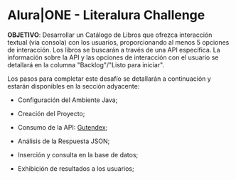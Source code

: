 # Alura|ONE - Literalura Challenge

**OBJETIVO**: Desarrollar un Catálogo de Libros que ofrezca interacción textual (vía consola) con los usuarios, proporcionando al menos 5 opciones de interacción. Los libros se buscarán a través de una API específica. La información sobre la API y las opciones de interacción con el usuario se detallará en la columna "Backlog"/"Listo para iniciar".

Los pasos para completar este desafío se detallarán a continuación y estarán disponibles en la sección adyacente:

- Configuración del Ambiente Java;

- Creación del Proyecto;

- Consumo de la API: [Gutendex](https://gutendex.com);

- Análisis de la Respuesta JSON;

- Inserción y consulta en la base de datos;

- Exhibición de resultados a los usuarios;

